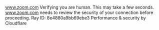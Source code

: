 www.zoom.com
Verifying you are human. This may take a few seconds.
www.zoom.com needs to review the security of your connection before proceeding.
Ray ID: 8e4880a9bb69ebe3
Performance & security by Cloudflare